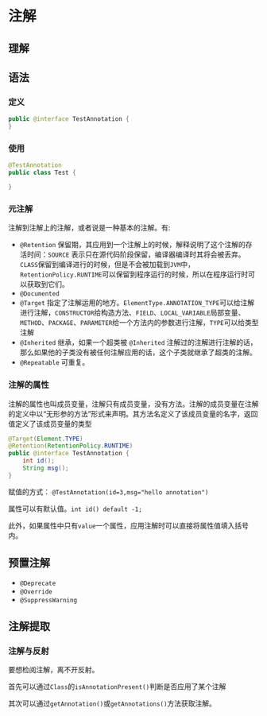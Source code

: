 # 注解

## 理解

## 语法

### 定义
```java
public @interface TestAnnotation {
}
```

### 使用
```java
@TestAnnotation
public class Test {

}
```

### 元注解

注解到注解上的注解，或者说是一种基本的注解。有:
- `@Retention` 保留期，其应用到一个注解上的时候，解释说明了这个注解的存活时间：`SOURCE` 表示只在源代码阶段保留，编译器编译时其将会被丢弃。`CLASS`保留到编译进行的时候，但是不会被加载到`JVM`中，`RetentionPolicy.RUNTIME`可以保留到程序运行的时候，所以在程序运行时可以获取到它们。
- `@Documented` 
- `@Target` 指定了注解运用的地方。`ElementType.ANNOTATION_TYPE`可以给注解进行注解，`CONSTRUCTOR`给构造方法、`FIELD`、`LOCAL_VARIABLE`局部变量、`METHOD`、`PACKAGE`、`PARAMETER`给一个方法内的参数进行注解，`TYPE`可以给类型注解
- `@Inherited` 继承，如果一个超类被 `@Inherited` 注解过的注解进行注解的话，那么如果他的子类没有被任何注解应用的话，这个子类就继承了超类的注解。
- `@Repeatable` 可重复。

### 注解的属性
注解的属性也叫成员变量，注解只有成员变量，没有方法。注解的成员变量在注解的定义中以“无形参的方法”形式来声明。其方法名定义了该成员变量的名字，返回值定义了该成员变量的类型
```java
@Target(Element.TYPE)
@Retention(RetentionPolicy.RUNTIME)
public @interface TestAnnotation {
    int id();
    String msg();
}
```
赋值的方式： `@TestAnnotation(id=3,msg="hello annotation")`

属性可以有默认值。`int id() default -1;`

此外，如果属性中只有`value`一个属性，应用注解时可以直接将属性值填入括号内。

## 预置注解

- `@Deprecate`
- `@Override`
- `@SuppressWarning`

## 注解提取

### 注解与反射

要想检阅注解，离不开反射。

首先可以通过`Class`的`isAnnotationPresent()`判断是否应用了某个注解

其次可以通过`getAnnotation()`或`getAnnotations()`方法获取注解。



